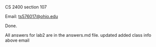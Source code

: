 CS 2400 section 107

Email: ts576017@ohio.edu 


Done.



All answers for lab2 are in the answers.md file. 
updated added class info above email
